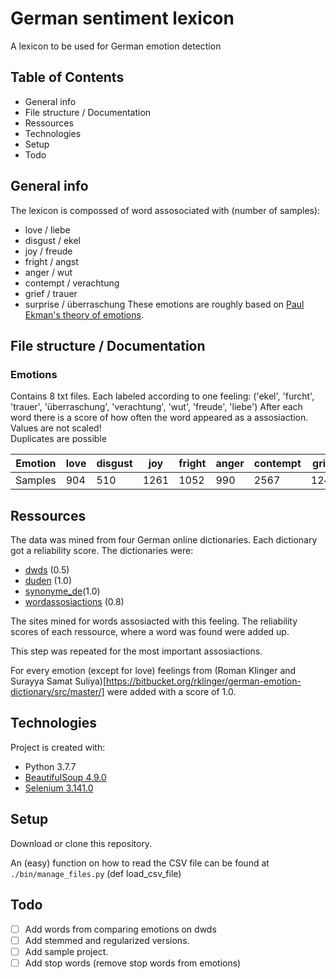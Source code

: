 # German sentiment lexicon
A lexicon to be used for German emotion detection

## Table of Contents
- General info
- File structure / Documentation
- Ressources
- Technologies
- Setup
- Todo

## General info
The lexicon is compossed of word assosociated with (number of samples):
- love / liebe
- disgust / ekel
- joy / freude
- fright / angst
- anger / wut
- contempt / verachtung
- grief / trauer
- surprise / überraschung
These emotions are roughly based on [Paul Ekman's theory of emotions](https://en.wikipedia.org/wiki/Paul_Ekman#Emotions_as_universal_categories).

## File structure / Documentation

### Emotions
Contains 8 txt files.
Each labeled according to one feeling: ('ekel', 'furcht', 'trauer', 'überraschung', 'verachtung', 'wut', 'freude', 'liebe')
After each word there is a score of how often the word appeared as a assosiaction.  
Values are not scaled!  
Duplicates are possible  

Emotion | love | disgust | joy | fright | anger | contempt | grief | surprise
--- | --- | --- | --- | --- | --- | --- |--- | ---
Samples | 904 | 510 | 1261 | 1052 | 990 | 2567 | 1243 | 995


## Ressources
The data was mined from four German online dictionaries.
Each dictionary got a reliability score.
The dictionaries were:
- [dwds](https://www.dwds.de/) (0.5)
- [duden](https://www.duden.de/) (1.0)
- [synonyme_de](https://www.synonyme.de/)(1.0)
- [wordassosiactions](https://wordassociations.net/de/) (0.8)

The sites mined for words assosiacted with this feeling. The reliability scores of each ressource, where a word was found were added up.

This step was repeated for the most important assosiactions.

For every emotion (except for love) feelings from (Roman Klinger and Surayya Samat Suliya)[https://bitbucket.org/rklinger/german-emotion-dictionary/src/master/] were added with a score of 1.0.

## Technologies
Project is created with:
- Python 3.7.7
- [BeautifulSoup 4.9.0](http://www.crummy.com/software/BeautifulSoup/bs4/)
- [Selenium 3.141.0](https://github.com/SeleniumHQ/selenium/)

## Setup
Download or clone this repository.

An (easy) function on how to read the CSV file can be found at ```./bin/manage_files.py``` (def load_csv_file) 

## Todo  

- [ ] Add words from comparing emotions on dwds
- [ ] Add stemmed and regularized versions.
- [ ] Add sample project.
- [ ] Add stop words (remove stop words from emotions)